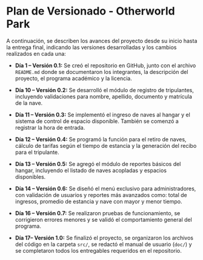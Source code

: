 #  Plan de Versionado - Otherworld Park

A continuación, se describen los avances del proyecto desde su inicio hasta la entrega final, indicando las versiones desarrolladas y los cambios realizados en cada una:

- **Día 1 – Versión 0.1:** Se creó el repositorio en GitHub, junto con el archivo `README.md` donde se documentaron los integrantes, la descripción del proyecto, el programa académico y la licencia.

- **Día 10 – Versión 0.2:** Se desarrolló el módulo de registro de tripulantes, incluyendo validaciones para nombre, apellido, documento y matrícula de la nave.

- **Día 11 – Versión 0.3:** Se implementó el ingreso de naves al hangar y el sistema de control de espacio disponible. También se comenzó a registrar la hora de entrada.

- **Día 12 – Versión 0.4:** Se programó la función para el retiro de naves, cálculo de tarifas según el tiempo de estancia y la generación del recibo para el tripulante.

- **Día 13 – Versión 0.5:** Se agregó el módulo de reportes básicos del hangar, incluyendo el listado de naves acopladas y espacios disponibles.

- **Día 14 – Versión 0.6:** Se diseñó el menú exclusivo para administradores, con validación de usuarios y reportes más avanzados como: total de ingresos, promedio de estancia y nave con mayor y menor tiempo.

- **Día 16 – Versión 0.7:** Se realizaron pruebas de funcionamiento, se corrigieron errores menores y se validó el comportamiento general del programa.

- **Día 17– Versión 1.0:** Se finalizó el proyecto, se organizaron los archivos del código en la carpeta `src/`, se redactó el manual de usuario (`doc/`) y se completaron todos los entregables requeridos en el repositorio.

